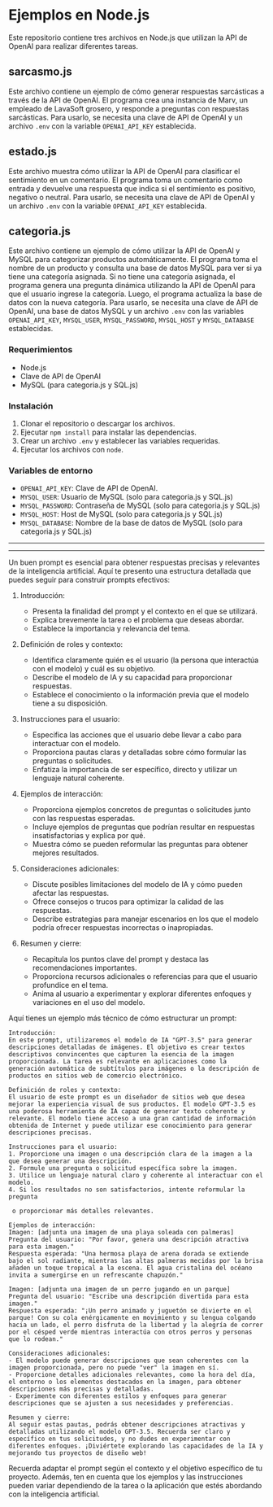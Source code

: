 

# Ejemplos en Node.js

Este repositorio contiene tres archivos en Node.js que utilizan la API de OpenAI para realizar diferentes tareas.

## sarcasmo.js
Este archivo contiene un ejemplo de cómo generar respuestas sarcásticas a través de la API de OpenAI. El programa crea una instancia de Marv, un empleado de LavaSoft grosero, y responde a preguntas con respuestas sarcásticas. Para usarlo, se necesita una clave de API de OpenAI y un archivo `.env` con la variable `OPENAI_API_KEY` establecida. 

## estado.js
Este archivo muestra cómo utilizar la API de OpenAI para clasificar el sentimiento en un comentario. El programa toma un comentario como entrada y devuelve una respuesta que indica si el sentimiento es positivo, negativo o neutral. Para usarlo, se necesita una clave de API de OpenAI y un archivo `.env` con la variable `OPENAI_API_KEY` establecida.

## categoria.js
Este archivo contiene un ejemplo de cómo utilizar la API de OpenAI y MySQL para categorizar productos automáticamente. El programa toma el nombre de un producto y consulta una base de datos MySQL para ver si ya tiene una categoría asignada. Si no tiene una categoría asignada, el programa genera una pregunta dinámica utilizando la API de OpenAI para que el usuario ingrese la categoría. Luego, el programa actualiza la base de datos con la nueva categoría. Para usarlo, se necesita una clave de API de OpenAI, una base de datos MySQL y un archivo `.env` con las variables `OPENAI_API_KEY`, `MYSQL_USER`, `MYSQL_PASSWORD`, `MYSQL_HOST` y `MYSQL_DATABASE` establecidas.

### Requerimientos
- Node.js
- Clave de API de OpenAI
- MySQL (para categoria.js y SQL.js)

### Instalación
1. Clonar el repositorio o descargar los archivos.
2. Ejecutar `npm install` para instalar las dependencias.
3. Crear un archivo `.env` y establecer las variables requeridas.
4. Ejecutar los archivos con `node`.

### Variables de entorno
- `OPENAI_API_KEY`: Clave de API de OpenAI.
- `MYSQL_USER`: Usuario de MySQL (solo para categoria.js y SQL.js)
- `MYSQL_PASSWORD`: Contraseña de MySQL (solo para categoria.js y SQL.js)
- `MYSQL_HOST`: Host de MySQL (solo para categoria.js y SQL.js)
- `MYSQL_DATABASE`: Nombre de la base de datos de MySQL (solo para categoria.js y SQL.js)
<hr>
<hr>

Un buen prompt es esencial para obtener respuestas precisas y relevantes de la inteligencia artificial. Aquí te presento una estructura detallada que puedes seguir para construir prompts efectivos:

1. Introducción:
   - Presenta la finalidad del prompt y el contexto en el que se utilizará.
   - Explica brevemente la tarea o el problema que deseas abordar.
   - Establece la importancia y relevancia del tema.

2. Definición de roles y contexto:
   - Identifica claramente quién es el usuario (la persona que interactúa con el modelo) y cuál es su objetivo.
   - Describe el modelo de IA y su capacidad para proporcionar respuestas.
   - Establece el conocimiento o la información previa que el modelo tiene a su disposición.

3. Instrucciones para el usuario:
   - Especifica las acciones que el usuario debe llevar a cabo para interactuar con el modelo.
   - Proporciona pautas claras y detalladas sobre cómo formular las preguntas o solicitudes.
   - Enfatiza la importancia de ser específico, directo y utilizar un lenguaje natural coherente.

4. Ejemplos de interacción:
   - Proporciona ejemplos concretos de preguntas o solicitudes junto con las respuestas esperadas.
   - Incluye ejemplos de preguntas que podrían resultar en respuestas insatisfactorias y explica por qué.
   - Muestra cómo se pueden reformular las preguntas para obtener mejores resultados.

5. Consideraciones adicionales:
   - Discute posibles limitaciones del modelo de IA y cómo pueden afectar las respuestas.
   - Ofrece consejos o trucos para optimizar la calidad de las respuestas.
   - Describe estrategias para manejar escenarios en los que el modelo podría ofrecer respuestas incorrectas o inapropiadas.

6. Resumen y cierre:
   - Recapitula los puntos clave del prompt y destaca las recomendaciones importantes.
   - Proporciona recursos adicionales o referencias para que el usuario profundice en el tema.
   - Anima al usuario a experimentar y explorar diferentes enfoques y variaciones en el uso del modelo.

Aquí tienes un ejemplo más técnico de cómo estructurar un prompt:

```
Introducción:
En este prompt, utilizaremos el modelo de IA "GPT-3.5" para generar descripciones detalladas de imágenes. El objetivo es crear textos descriptivos convincentes que capturen la esencia de la imagen proporcionada. La tarea es relevante en aplicaciones como la generación automática de subtítulos para imágenes o la descripción de productos en sitios web de comercio electrónico.

Definición de roles y contexto:
El usuario de este prompt es un diseñador de sitios web que desea mejorar la experiencia visual de sus productos. El modelo GPT-3.5 es una poderosa herramienta de IA capaz de generar texto coherente y relevante. El modelo tiene acceso a una gran cantidad de información obtenida de Internet y puede utilizar ese conocimiento para generar descripciones precisas.

Instrucciones para el usuario:
1. Proporcione una imagen o una descripción clara de la imagen a la que desea generar una descripción.
2. Formule una pregunta o solicitud específica sobre la imagen.
3. Utilice un lenguaje natural claro y coherente al interactuar con el modelo.
4. Si los resultados no son satisfactorios, intente reformular la pregunta

 o proporcionar más detalles relevantes.

Ejemplos de interacción:
Imagen: [adjunta una imagen de una playa soleada con palmeras]
Pregunta del usuario: "Por favor, genera una descripción atractiva para esta imagen."
Respuesta esperada: "Una hermosa playa de arena dorada se extiende bajo el sol radiante, mientras las altas palmeras mecidas por la brisa añaden un toque tropical a la escena. El agua cristalina del océano invita a sumergirse en un refrescante chapuzón."

Imagen: [adjunta una imagen de un perro jugando en un parque]
Pregunta del usuario: "Escribe una descripción divertida para esta imagen."
Respuesta esperada: "¡Un perro animado y juguetón se divierte en el parque! Con su cola enérgicamente en movimiento y su lengua colgando hacia un lado, el perro disfruta de la libertad y la alegría de correr por el césped verde mientras interactúa con otros perros y personas que lo rodean."

Consideraciones adicionales:
- El modelo puede generar descripciones que sean coherentes con la imagen proporcionada, pero no puede "ver" la imagen en sí.
- Proporcione detalles adicionales relevantes, como la hora del día, el entorno o los elementos destacados en la imagen, para obtener descripciones más precisas y detalladas.
- Experimente con diferentes estilos y enfoques para generar descripciones que se ajusten a sus necesidades y preferencias.

Resumen y cierre:
Al seguir estas pautas, podrás obtener descripciones atractivas y detalladas utilizando el modelo GPT-3.5. Recuerda ser claro y específico en tus solicitudes, y no dudes en experimentar con diferentes enfoques. ¡Diviértete explorando las capacidades de la IA y mejorando tus proyectos de diseño web!
```

Recuerda adaptar el prompt según el contexto y el objetivo específico de tu proyecto. Además, ten en cuenta que los ejemplos y las instrucciones pueden variar dependiendo de la tarea o la aplicación que estés abordando con la inteligencia artificial.
